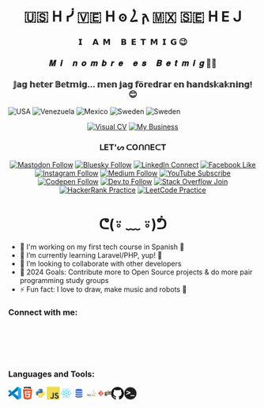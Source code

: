 <h1 align="center">🇺🇸 ᕼ ᓰ   🇻🇪 ᕼ 𐍈 ࠋ 𐌰 🇲🇽   🇸🇪 ᕼ E ᒍ</h1>

<h3 align="center">𝗜  𝗔 𝗠  𝗕 𝗘 𝗧 𝗠 𝗜 𝗚 😉 </h3>

<h3 align="center">𝑴 𝒊  𝒏 𝒐 𝒎 𝒃 𝒓 𝒆  𝒆 𝒔  𝑩 𝒆 𝒕 𝒎 𝒊 𝒈  💅🏽  </h3>

<h3 align="center">𝕁𝕒𝕘 𝕙𝕖𝕥𝕖𝕣 𝔹𝕖𝕥𝕞𝕚𝕘... 𝕞𝕖𝕟 𝕛𝕒𝕘 𝕗ö𝕣𝕖𝕕𝕣𝕒𝕣 𝕖𝕟 𝕙𝕒𝕟𝕕𝕤𝕜𝕒𝕜𝕟𝕚𝕟𝕘! 😊  </h3>



![USA](https://img.shields.io/badge/🇺🇸-ᕼ%20ᓰ-9fb3ee?style=for-the-badge)
![Venezuela](https://img.shields.io/badge/🇻🇪-ᕼ%20𐍈%20ࠋ%20𐌰-ffa680?style=for-the-badge)
![Mexico](https://img.shields.io/badge/🇲🇽-𝗜%20𝗔%20𝗠%20𝗕%20𝗘%20𝗧%20𝗠%20𝗜%20𝗚-002453?style=for-the-badge)
![Sweden](https://img.shields.io/badge/🇸🇪-Mi%20nombre%20es%20Betmig-9fb3ee?style=for-the-badge)
![Sweden](https://img.shields.io/badge/🇸🇪-Jag%20heter%20Betmig-ffa680?style=for-the-badge)




<div align="center">

[![Visual CV](https://img.shields.io/website?label=Visual%20Resume%20/%20CV%20-%20betmig.link&style=for-the-badge&url=https%3A%2F%2Fbetmig.dev&color=9fb3ee)](https://betmig.link)
[![My Business](https://img.shields.io/website?label=Mettabit.io%20-%20My%20Software%20Engineering%20Company&style=for-the-badge&url=https%3A%2F%2Fbetmig.dev&color=ffa680)](https://mettabit.io)

</div>

<h3 align="center"> ᒪET'ᔕ ᑕOᑎᑎEᑕT </h3>
<div align="center">

[![Mastodon Follow](https://img.shields.io/badge/Mastodon-follow-9fb3ee?style=for-the-badge&logo=mastodon&logoColor=white)](https://mastodon.social/@betmig)
[![Bluesky Follow](https://img.shields.io/badge/Bluesky-follow-ffa680?style=for-the-badge&logo=bluesky&logoColor=white)](https://bsky.app/profile/betmig.bsky.social)
[![LinkedIn Connect](https://img.shields.io/badge/LinkedIn-connect-002453?style=for-the-badge&logo=linkedin&logoColor=white)](https://linkedin.com/in/betmiglink)
[![Facebook Like](https://img.shields.io/badge/Facebook-like-9fb3ee?style=for-the-badge&logo=facebook&logoColor=white)](https://fb.com/betmig.dev)
[![Instagram Follow](https://img.shields.io/badge/Instagram-follow-ffa680?style=for-the-badge&logo=instagram&logoColor=white)](https://instagram.com/betmiglink)
[![Medium Follow](https://img.shields.io/badge/Medium-follow-002453?style=for-the-badge&logo=medium&logoColor=white)](https://medium.com/@betmig.dev)
[![YouTube Subscribe](https://img.shields.io/badge/YouTube-subscribe-9fb3ee?style=for-the-badge&logo=youtube&logoColor=white)](https://www.youtube.com/channel/UC8CnNHm3VQ9v_ZNsUXfJ2JA)
[![Codepen Follow](https://img.shields.io/badge/Codepen-follow-ffa680?style=for-the-badge&logo=codepen&logoColor=white)](https://codepen.io/betmig)
[![Dev.to Follow](https://img.shields.io/badge/Dev.to-follow-002453?style=for-the-badge&logo=dev.to&logoColor=white)](https://dev.to/betmig)
[![Stack Overflow Join](https://img.shields.io/badge/Stack%20Overflow-join-9fb3ee?style=for-the-badge&logo=stackoverflow&logoColor=white)](https://stackoverflow.com/users/15329711/betmig)
[![HackerRank Practice](https://img.shields.io/badge/HackerRank-practice-ffa680?style=for-the-badge&logo=hackerrank&logoColor=white)](https://www.hackerrank.com/betmig)
[![LeetCode Practice](https://img.shields.io/badge/LeetCode-practice-002453?style=for-the-badge&logo=leetcode&logoColor=white)](https://www.leetcode.com/betmig)

</div>

<h1 align="center"> ᕦ(⍤ ﹏ ⍤)ᕥ </h1>

- 🔭 I'm working on my first tech course in Spanish 👀
- 🌱 I’m currently learning Laravel/PHP, yup! 🤣
- 👯 I’m looking to collaborate with other developers
- 🥅 2024 Goals: Contribute more to Open Source projects & do more pair programming study groups
- ⚡ Fun fact: I love to draw, make music and robots 🤖

### Connect with me:
<br><br>



<br />

### Languages and Tools:

<img align="left" alt="Visual Studio Code" width="26px" src="https://raw.githubusercontent.com/github/explore/80688e429a7d4ef2fca1e82350fe8e3517d3494d/topics/visual-studio-code/visual-studio-code.png" />
<img align="left" alt="HTML5" width="26px" src="https://raw.githubusercontent.com/github/explore/80688e429a7d4ef2fca1e82350fe8e3517d3494d/topics/html/html.png" />
<img align="left" alt="Python" width="26px" src="https://raw.githubusercontent.com/github/explore/80688e429a7d4ef2fca1e82350fe8e3517d3494d/topics/python/python.png" />
<img align="left" alt="JavaScript" width="26px" src="https://raw.githubusercontent.com/github/explore/80688e429a7d4ef2fca1e82350fe8e3517d3494d/topics/javascript/javascript.png" />
<img align="left" alt="React" width="26px" src="https://raw.githubusercontent.com/github/explore/80688e429a7d4ef2fca1e82350fe8e3517d3494d/topics/react/react.png" />
<img align="left" alt="SQL" width="26px" src="https://raw.githubusercontent.com/github/explore/80688e429a7d4ef2fca1e82350fe8e3517d3494d/topics/sql/sql.png" />
<img align="left" alt="MySQL" width="26px" src="https://raw.githubusercontent.com/github/explore/80688e429a7d4ef2fca1e82350fe8e3517d3494d/topics/mysql/mysql.png" />
<img align="left" alt="Git" width="26px" src="https://raw.githubusercontent.com/github/explore/80688e429a7d4ef2fca1e82350fe8e3517d3494d/topics/git/git.png" />
<img align="left" alt="GitHub" width="26px" src="https://raw.githubusercontent.com/github/explore/78df643247d429f6cc873026c0622819ad797942/topics/github/github.png" />
<img align="left" alt="Terminal" width="26px" src="https://raw.githubusercontent.com/github/explore/80688e429a7d4ef2fca1e82350fe8e3517d3494d/topics/terminal/terminal.png" />
<br><br>


[website]: https://betmig.link
[twitter]: https://twitter.com/Betmig
[youtube]: https://www.youtube.com/channel/UC8CnNHm3VQ9v_ZNsUXfJ2JA
[instagram]: https://instagram.com/betmiglink
[linkedin]: https://www.linkedin.com/in/betmiglink/

